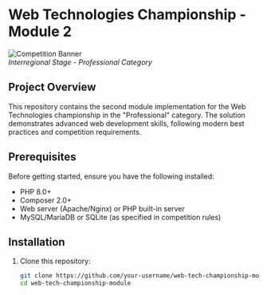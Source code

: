 # Web Technologies Championship - Module 2

![Competition Banner](https://via.placeholder.com/1200x400?text=Web+Technologies+Championship)  
*Interregional Stage - Professional Category*

## Project Overview
This repository contains the second module implementation for the Web Technologies championship in the "Professional" category. The solution demonstrates advanced web development skills, following modern best practices and competition requirements.

## Prerequisites
Before getting started, ensure you have the following installed:
- PHP 8.0+
- Composer 2.0+
- Web server (Apache/Nginx) or PHP built-in server
- MySQL/MariaDB or SQLite (as specified in competition rules)

## Installation
1. Clone this repository:
   ```bash
   git clone https://github.com/your-username/web-tech-championship-module2.git
   cd web-tech-championship-module
